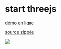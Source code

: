 # start threejs

[démo en ligne](https://jniac.github.io/education/javascript/threejs/start-threejs/)

[source zippée](https://github.com/jniac/education/blob/master/javascript/threejs/start-threejs.zip?raw=true)

<img src="https://i.imgur.com/DH7pfzA.png">
